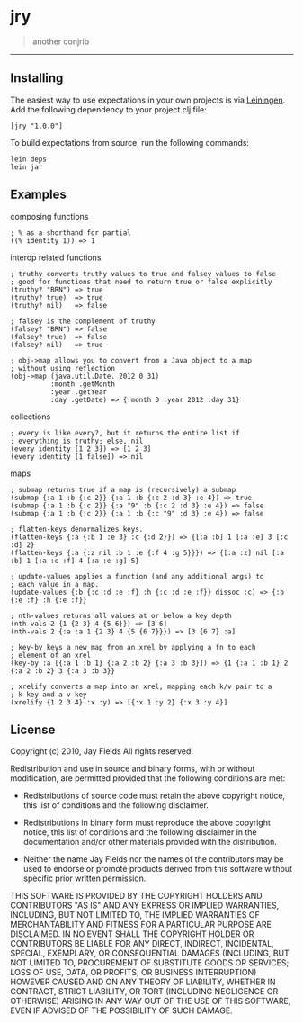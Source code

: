 # jry

> another conjrib

----------

## Installing


The easiest way to use expectations in your own projects is via
[Leiningen](http://github.com/technomancy/leiningen). Add the
following dependency to your project.clj file:

    [jry "1.0.0"]

To build expectations from source, run the following commands:

    lein deps
    lein jar

## Examples

composing functions
    
    ; % as a shorthand for partial
    ((% identity 1)) => 1

interop related functions

    ; truthy converts truthy values to true and falsey values to false
    ; good for functions that need to return true or false explicitly
    (truthy? "BRN") => true
    (truthy? true)  => true
    (truthy? nil)   => false

    ; falsey is the complement of truthy
    (falsey? "BRN") => false
    (falsey? true)  => false
    (falsey? nil)   => true

    ; obj->map allows you to convert from a Java object to a map
    ; without using reflection
    (obj->map (java.util.Date. 2012 0 31)
              :month .getMonth
              :year .getYear
              :day .getDate) => {:month 0 :year 2012 :day 31}

collections
   
    ; every is like every?, but it returns the entire list if
    ; everything is truthy; else, nil
    (every identity [1 2 3]) => [1 2 3]
    (every identity [1 false]) => nil

maps

    ; submap returns true if a map is (recursively) a submap
    (submap {:a 1 :b {:c 2}} {:a 1 :b {:c 2 :d 3} :e 4}) => true
    (submap {:a 1 :b {:c 2}} {:a "9" :b {:c 2 :d 3} :e 4}) => false
    (submap {:a 1 :b {:c 2}} {:a 1 :b {:c "9" :d 3} :e 4}) => false

    ; flatten-keys denormalizes keys.
    (flatten-keys {:a {:b 1 :e 3} :c {:d 2}}) => {[:a :b] 1 [:a :e] 3 [:c :d] 2}
    (flatten-keys {:a {:z nil :b 1 :e {:f 4 :g 5}}}) => {[:a :z] nil [:a :b] 1 [:a :e :f] 4 [:a :e :g] 5} 

    ; update-values applies a function (and any additional args) to
    ; each value in a map. 
    (update-values {:b {:c :d :e :f} :h {:c :d :e :f}} dissoc :c) => {:b {:e :f} :h {:e :f}}

    ; nth-values returns all values at or below a key depth
    (nth-vals 2 {1 {2 3} 4 {5 6}}) => [3 6]
    (nth-vals 2 {:a :a 1 {2 3} 4 {5 {6 7}}}) => [3 {6 7} :a]

    ; key-by keys a new map from an xrel by applying a fn to each
    ; element of an xrel
    (key-by :a [{:a 1 :b 1} {:a 2 :b 2} {:a 3 :b 3}]) => {1 {:a 1 :b 1} 2 {:a 2 :b 2} 3 {:a 3 :b 3}}

    ; xrelify converts a map into an xrel, mapping each k/v pair to a
    ; k key and a v key
    (xrelify {1 2 3 4} :x :y) => [{:x 1 :y 2} {:x 3 :y 4}]

## License

Copyright (c) 2010, Jay Fields
All rights reserved.

Redistribution and use in source and binary forms, with or without modification, are permitted provided that the following conditions are met:

* Redistributions of source code must retain the above copyright notice, this list of conditions and the following disclaimer.

* Redistributions in binary form must reproduce the above copyright notice, this list of conditions and the following disclaimer in the documentation and/or other materials provided with the distribution.

* Neither the name Jay Fields nor the names of the contributors may be used to endorse or promote products derived from this software without specific prior written permission.

THIS SOFTWARE IS PROVIDED BY THE COPYRIGHT HOLDERS AND CONTRIBUTORS "AS IS" AND ANY EXPRESS OR IMPLIED WARRANTIES, INCLUDING, BUT NOT LIMITED TO, THE IMPLIED WARRANTIES OF MERCHANTABILITY AND FITNESS FOR A PARTICULAR PURPOSE ARE DISCLAIMED. IN NO EVENT SHALL THE COPYRIGHT HOLDER OR CONTRIBUTORS BE LIABLE FOR ANY DIRECT, INDIRECT, INCIDENTAL, SPECIAL, EXEMPLARY, OR CONSEQUENTIAL DAMAGES (INCLUDING, BUT NOT LIMITED TO, PROCUREMENT OF SUBSTITUTE GOODS OR SERVICES; LOSS OF USE, DATA, OR PROFITS; OR BUSINESS INTERRUPTION) HOWEVER CAUSED AND ON ANY THEORY OF LIABILITY, WHETHER IN CONTRACT, STRICT LIABILITY, OR TORT (INCLUDING NEGLIGENCE OR OTHERWISE) ARISING IN ANY WAY OUT OF THE USE OF THIS SOFTWARE, EVEN IF ADVISED OF THE POSSIBILITY OF SUCH DAMAGE.

